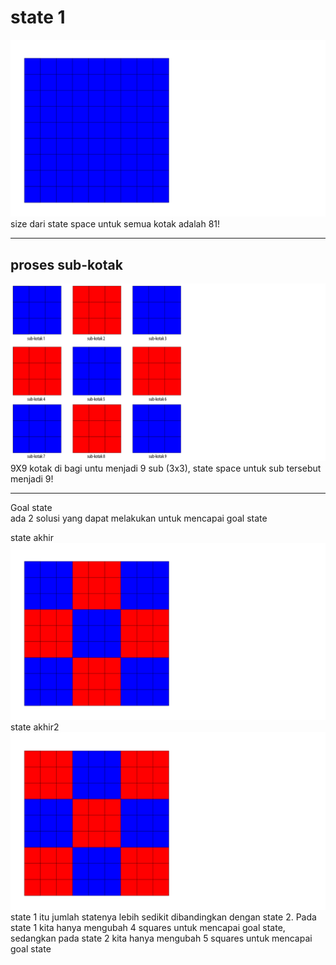 # state 1 #
<img src="state%201.png"> <br>
size dari state space untuk semua kotak adalah 81!
<hr>

## proses sub-kotak ##
<img src="proses%20sub-kotak-01.png"><br>
9X9 kotak di bagi untu menjadi 9 sub (3x3), state space untuk sub tersebut menjadi 9! 
<hr>

<hr1>Goal state</hr1><br>ada 2 solusi yang dapat melakukan untuk mencapai goal state 

<hr2>state akhir</hr2>
<img src="state%20akhir.png">
<hr2>state akhir2</hr2>
<img src="state%20akhir2-01.png"><br>
state 1 itu jumlah statenya lebih sedikit dibandingkan dengan state 2. Pada state 1 kita hanya mengubah 4 squares untuk mencapai goal state, sedangkan pada state 2 kita hanya mengubah 5 squares untuk mencapai goal state
